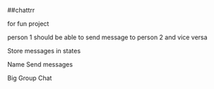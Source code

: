 ##chattrr

for fun project

person 1 should be able to send message to person 2 and vice versa

Store messages in states

Name
Send messages

Big Group Chat


